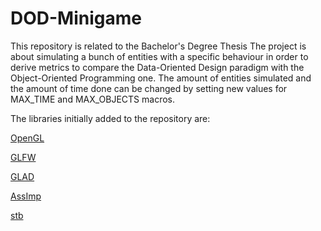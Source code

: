 # DOD-Minigame
This repository is related to the Bachelor's Degree Thesis
The project is about simulating a bunch of entities with a specific behaviour in order to derive metrics to compare the Data-Oriented Design paradigm with the Object-Oriented Programming one.
The amount of entities simulated and the amount of time done can be changed by setting new values for MAX_TIME and MAX_OBJECTS macros.

The libraries initially added to the repository are:

[OpenGL](https://www.opengl.org)

[GLFW](https://www.glfw.org)

[GLAD](https://gen.glad.sh)

[AssImp](https://github.com/assimp/assimp)

[stb](https://github.com/nothings/stb)

